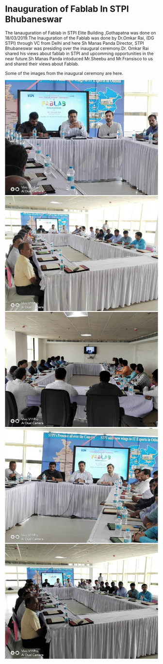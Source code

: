# Inauguration of Fablab In STPI Bhubaneswar 

 The Ianauguration of Fablab in STPI Elite Building ,Gothapatna was done on 18/03/2019.The Inauguration of the Fablab was done by Dr.Omkar Rai, (DG STPI) through VC from Delhi and here Sh Manas Panda Director, STPI Bhubaneswar was presiding over the inaugural ceremony.Dr. Omkar Rai shared his views about fablab in STPI and upcomming opportunities in the near future.Sh Manas Panda intoduced Mr.Sheebu and Mr.Fransisco to us and shared their views about Fablab.

Some of the images from the inaugural ceremony are here.


![Image 1](img/1.jpeg)
![Image 2](img/2.jpeg)
![Image 3](img/3.jpeg)
![Image 4](img/4.jpeg)
![Image 5](img/5.jpeg)